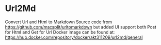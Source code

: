 # Url2Md
Convert Url and Html to Markdown
Source code from https://github.com/macsplit/urltomarkdown but added UI support both Post for Html and Get for Url
Docker image can be found at: https://hub.docker.com/repository/docker/akt311209/url2md/general
